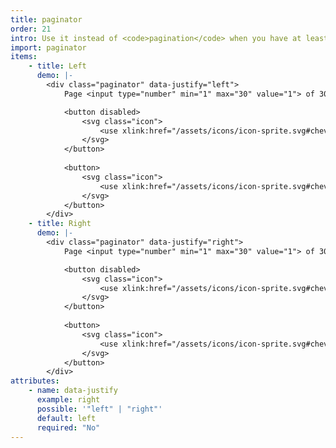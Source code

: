 ```yaml
---
title: paginator
order: 21
intro: Use it instead of <code>pagination</code> when you have at least 50 pages.
import: paginator
items:
    - title: Left
      demo: |-
        <div class="paginator" data-justify="left">
            Page <input type="number" min="1" max="30" value="1"> of 30

            <button disabled>
                <svg class="icon">
                    <use xlink:href="/assets/icons/icon-sprite.svg#chevron-left-solid"></use>
                </svg>
            </button>
            
            <button>
                <svg class="icon">
                    <use xlink:href="/assets/icons/icon-sprite.svg#chevron-right-solid"></use>
                </svg>
            </button>
        </div>
    - title: Right
      demo: |-
        <div class="paginator" data-justify="right">
            Page <input type="number" min="1" max="30" value="1"> of 30

            <button disabled>
                <svg class="icon">
                    <use xlink:href="/assets/icons/icon-sprite.svg#chevron-left-solid"></use>
                </svg>
            </button>
            
            <button>
                <svg class="icon">
                    <use xlink:href="/assets/icons/icon-sprite.svg#chevron-right-solid"></use>
                </svg>
            </button>
        </div>
attributes:
    - name: data-justify
      example: right
      possible: '"left" | "right"'
      default: left
      required: "No"
---
```

